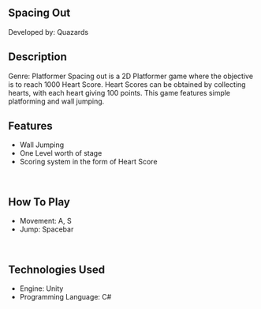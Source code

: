 
## Spacing Out
Developed by: Quazards
<br>


## Description
Genre: Platformer
Spacing out is a 2D Platformer game where the objective is to reach 1000 Heart Score. Heart Scores can be obtained by collecting hearts, with each heart giving 100 points. This game features simple platforming and wall jumping.
<br>


## Features
- Wall Jumping
- One Level worth of stage
- Scoring system in the form of Heart Score
<br>


## How To Play
- Movement: A, S
- Jump: Spacebar
<br>

## Technologies Used
- Engine: Unity
- Programming Language: C#
<br>

